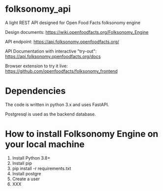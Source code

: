 # folksonomy_api
A light REST API designed for Open Food Facts folksonomy engine

Design documents: https://wiki.openfoodfacts.org/Folksonomy_Engine

API endpoint: https://api.folksonomy.openfoodfacts.org/

API Documentation with interactive "try-out": https://api.folksonomy.openfoodfacts.org/docs

Browser extension to try it live: https://github.com/openfoodfacts/folksonomy_frontend

# Dependencies

The code is written in python 3.x and uses FastAPI.

Postgresql is used as the backend database.

# How to install Folksonomy Engine on your local machine

1. Install Python 3.8+
2. Install pip
3. pip install -r requirements.txt
4. Install postgre
5. Create a user
6. XXX
